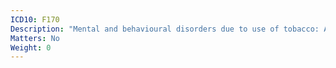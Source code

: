 ```yaml
---
ICD10: F170
Description: "Mental and behavioural disorders due to use of tobacco: Acute intoxication"
Matters: No
Weight: 0
---
```

